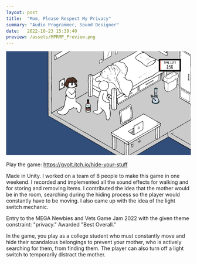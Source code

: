 ```yaml
---
layout: post
title:  "Mom, Please Respect My Privacy"
summary: "Audio Programmer, Sound Designer"
date:   2022-10-23 15:39:40
preview: /assets/MPRMP_Preview.png
---
```


![Picture 1](/assets/MPRMP_Full.png)

Play the game: https://gvolt.itch.io/hide-your-stuff

Made in Unity. I worked on a team of 8 people to make this game in one weekend. I recorded and implemented all the sound effects for walking and for storing and removing items. I contributed the idea that the mother would be in the room, searching during the hiding process so the player would constantly have to be moving. I also came up with the idea of the light switch mechanic.

Entry to the MEGA Newbies and Vets Game Jam 2022 with the given theme constraint: "privacy." Awarded "Best Overall."

In the game, you play as a college student who must constantly move and hide their scandalous belongings to prevent your mother, who is actively searching for them, from finding them. The player can also turn off a light switch to temporarily distract the mother.